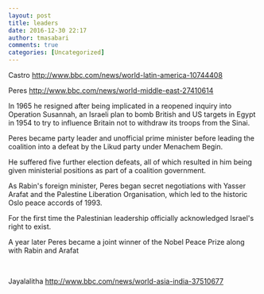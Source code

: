 ```yaml
---
layout: post
title: leaders
date: 2016-12-30 22:17
author: tmasabari
comments: true
categories: [Uncategorized]
---
```

Castro http://www.bbc.com/news/world-latin-america-10744408

Peres http://www.bbc.com/news/world-middle-east-27410614

In 1965 he resigned after being implicated in a reopened inquiry into Operation Susannah, an Israeli plan to bomb British and US targets in Egypt in 1954 to try to influence Britain not to withdraw its troops from the Sinai.

Peres became party leader and unofficial prime minister before leading the coalition into a defeat by the Likud party under Menachem Begin.

He suffered five further election defeats, all of which resulted in him being given ministerial positions as part of a coalition government.

As Rabin's foreign minister, Peres began secret negotiations with Yasser Arafat and the Palestine Liberation Organisation, which led to the historic Oslo peace accords of 1993.

For the first time the Palestinian leadership officially acknowledged Israel's right to exist.

A year later Peres became a joint winner of the Nobel Peace Prize along with Rabin and Arafat

&nbsp;

Jayalalitha http://www.bbc.com/news/world-asia-india-37510677
